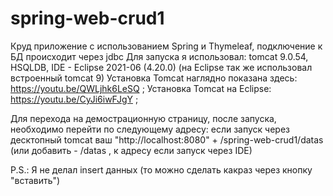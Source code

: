 # spring-web-crud1
Круд приложение с использованием Spring и Thymeleaf, подключение к БД происходит через jdbc
Для запуска я использовал: tomcat 9.0.54, HSQLDB, IDE - Eclipse 2021-06 (4.20.0) (на Eclipse так же использовал встроенный tomcat 9)
Установка Tomcat наглядно показана здесь: https://youtu.be/QWLjhk6LeSQ ;
Установка Tomcat на Eclipse: https://youtu.be/CyJi6iwFJgY ;

Для перехода на демострационную страницу, после запуска, необходимо перейти по следующему  адресу:
если запуск через десктопный tomcat ваш "http://localhost:8080" + /spring-web-crud1/datas (или добавить - /datas , к адресу если запуск через IDE)

P.S.: Я не делал insert данных (то можно сделать какраз через кнопку "вставить")

